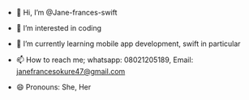 - 👋 Hi, I’m @Jane-frances-swift
- 👀 I’m interested in coding
- 🌱 I’m currently learning mobile app development, swift in particular
  
- 📫 How to reach me; whatsapp: 08021205189, Email: janefrancesokure47@gmail.com
- 😄 Pronouns: She, Her


<!---
Jane-frances-swift/Jane-frances-swift is a ✨ special ✨ repository because its `README.md` (this file) appears on your GitHub profile.
You can click the Preview link to take a look at your changes.
--->
